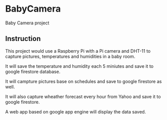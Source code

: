 # BabyCamera
Baby Camera project

## Instruction

This project would use a Raspberry Pi with a Pi camera and DHT-11 to capture pictures, temperatures and humidities in a baby room.

It will save the temperature and humidity each 5 miniutes and save it to google firestore database.

It will campture pictures base on schedules and save to google firestore as well.

It will also capture wheather forecast every hour from Yahoo and save it to google firestore.

A web app based on google app engine will display the data saved.


